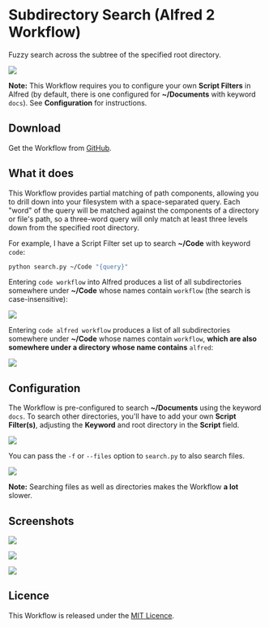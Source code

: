 # Subdirectory Search (Alfred 2 Workflow) #

Fuzzy search across the subtree of the specified root directory.

![](https://raw.github.com/deanishe/alfred-subdir-search/master/screenshot3.png "")

**Note:** This Workflow requires you to configure your own **Script Filters** in Alfred (by default, there is one configured for **~/Documents** with keyword `docs`). See **Configuration** for instructions.

## Download ##

Get the Workflow from [GitHub](https://github.com/deanishe/alfred-subdir-search/raw/master/Subdirectory%20Search.alfredworkflow).

## What it does ##

This Workflow provides partial matching of path components, allowing you to drill down into your filesystem with a space-separated query. Each "word" of the query will be matched against the components of a directory or file's path, so a three-word query will only match at least three levels down from the specified root directory.

For example, I have a Script Filter set up to search **~/Code** with keyword `code`:

```bash
python search.py ~/Code "{query}"
```

Entering `code workflow` into Alfred produces a list of all subdirectories somewhere under **~/Code** whose names contain `workflow` (the search is case-insensitive):

![](https://raw.github.com/deanishe/alfred-subdir-search/master/screenshot1.png "")

Entering `code alfred workflow` produces a list of all subdirectories somewhere under **~/Code** whose names contain `workflow`, **which are also somewhere under a directory whose name contains** `alfred`:

![](https://raw.github.com/deanishe/alfred-subdir-search/master/screenshot2.png "")

## Configuration ##

The Workflow is pre-configured to search **~/Documents** using the keyword `docs`. To search other directories, you'll have to add your own **Script Filter(s)**, adjusting the **Keyword** and root directory in the **Script** field.

![](https://raw.github.com/deanishe/alfred-subdir-search/master/screenshot_conf.png "")

You can pass the `-f` or `--files` option to `search.py` to also search files.

![](https://raw.github.com/deanishe/alfred-subdir-search/master/screenshot_conf_files.png "")

**Note:** Searching files as well as directories makes the Workflow **a lot** slower.

## Screenshots ##

![](https://raw.github.com/deanishe/alfred-subdir-search/master/screenshot1.png "")

![](https://raw.github.com/deanishe/alfred-subdir-search/master/screenshot2.png "")

![](https://raw.github.com/deanishe/alfred-subdir-search/master/screenshot3.png "")

## Licence ##

This Workflow is released under the [MIT Licence](http://opensource.org/licenses/MIT).

